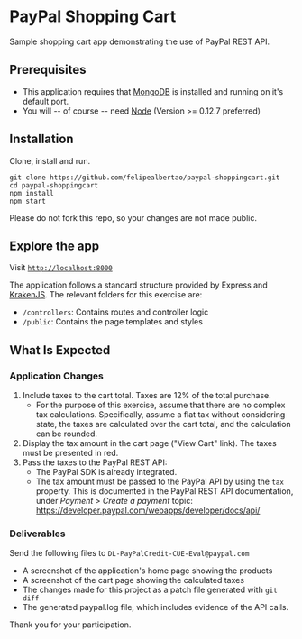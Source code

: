 # PayPal Shopping Cart

Sample shopping cart app demonstrating the use of PayPal REST API.

## Prerequisites
* This application requires that [MongoDB](http://www.mongodb.org/downloads) is installed and running on it's default port.
* You will -- of course -- need [Node](http://nodejs.org) (Version >= 0.12.7 preferred)

## Installation

Clone, install and run.

```shell
git clone https://github.com/felipealbertao/paypal-shoppingcart.git
cd paypal-shoppingcart
npm install
npm start
```

Please do not fork this repo, so your changes are not made public.


## Explore the app

Visit [`http://localhost:8000`](http://localhost:8000)

The application follows a standard structure provided by Express and [KrakenJS](http://krakenjs.com/).
The relevant folders for this exercise are:

- `/controllers`: Contains routes and controller logic
- `/public`: Contains the page templates and styles

## What Is Expected

### Application Changes

1. Include taxes to the cart total. Taxes are 12% of the total purchase.
   - For the purpose of this exercise, assume that there are no complex tax calculations.
     Specifically, assume a flat tax without considering state, the taxes are calculated over the cart total, and
     the calculation can be rounded.
2. Display the tax amount in the cart page ("View Cart" link). The taxes must be presented in red.
3. Pass the taxes to the PayPal REST API:
   - The PayPal SDK is already integrated.
   - The tax amount must be passed to the PayPal API by using the `tax` property. This is documented
     in the PayPal REST API documentation, under *Payment > Create a payment* topic: 
     https://developer.paypal.com/webapps/developer/docs/api/

### Deliverables

Send the following files to `DL-PayPalCredit-CUE-Eval@paypal.com`

- A screenshot of the application's home page showing the products
- A screenshot of the cart page showing the calculated taxes
- The changes made for this project as a patch file generated with `git diff`
- The generated paypal.log file, which includes evidence of the API calls.

Thank you for your participation.
